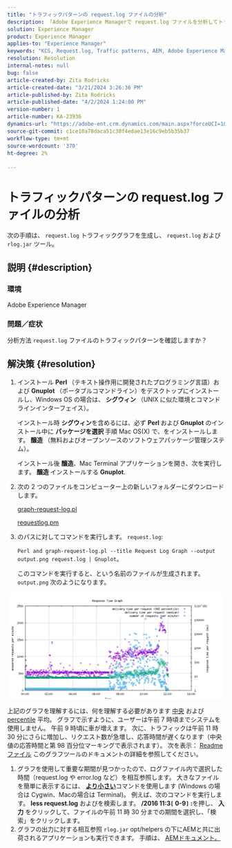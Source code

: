 ```yaml
---
title: "トラフィックパターンの request.log ファイルの分析"
description: 「Adobe Experience Managerで request.log ファイルを分析してトラフィックパターンを確認する方法を説明します。」
solution: Experience Manager
product: Experience Manager
applies-to: "Experience Manager"
keywords: "KCS, Request.log, Traffic patterns, AEM, Adobe Experience Manager, Request Log Graph"
resolution: Resolution
internal-notes: null
bug: false
article-created-by: Zita Rodricks
article-created-date: "3/21/2024 3:26:36 PM"
article-published-by: Zita Rodricks
article-published-date: "4/2/2024 1:24:00 PM"
version-number: 1
article-number: KA-23936
dynamics-url: "https://adobe-ent.crm.dynamics.com/main.aspx?forceUCI=1&pagetype=entityrecord&etn=knowledgearticle&id=1757c565-97e7-ee11-904d-6045bd006b3d"
source-git-commit: c1ce10a78daca51c30f4edae13e16c9eb5b35b37
workflow-type: tm+mt
source-wordcount: '370'
ht-degree: 2%

---
```


# トラフィックパターンの request.log ファイルの分析


次の手順は、 `request.log` トラフィックグラフを生成し、 `request.log` および `rlog.jar` ツール。

## 説明 {#description}


### <b>環境</b>

Adobe Experience Manager



### <b>問題／症状</b>

分析方法 `request.log` ファイルのトラフィックパターンを確認しますか？


## 解決策 {#resolution}


1. インストール <b>Perl </b>（テキスト操作用に開発されたプログラミング言語）および <b>Gnuplot </b>（ポータブルコマンドライン）をデスクトップにインストールし、Windows OS の場合は、 <b>シグウィン </b>（UNIX に似た環境とコマンドラインインターフェイス）。

   インストール時 <b>シグウィン</b>を含めるには、必ず <b>Perl </b>および<b> Gnuplot</b> のインストール中に <b>パッケージを選択 </b>手順 Mac OS(X) で、をインストールします。 <b>醸造 </b>（無料およびオープンソースのソフトウェアパッケージ管理システム）。


   インストール後 <b>醸造</b>、Mac Terminal アプリケーションを開き、次を実行します。 <b>醸造 </b>インストールする <b>Gnuplot</b>.
2. 次の 2 つのファイルをコンピューター上の新しいフォルダーにダウンロードします。

   [graph-request-log.pl](https://raw.githubusercontent.com/joerghoh/cq5-utils/master/scripts/request.log/graph-request-log.pl)

   [requestlog.pm](https://raw.githubusercontent.com/joerghoh/cq5-utils/master/scripts/request.log/requestlog.pm)
3. のパスに対してコマンドを実行します。 `request.log`: <b> </b>


   `Perl and graph-request-log.pl --title Request Log Graph --output output.png request.log | Gnuplot`。


   このコマンドを実行すると、という名前のファイルが生成されます。 `output.png` 次のようになります。


![](assets/23a59622-99e7-ee11-904d-6045bd006b3d.png)

上記のグラフを理解するには、何を理解する必要があります [中央](https://www.mathsisfun.com/definitions/median.html) および [percentile](https://www.mathsisfun.com/data/percentiles.html) 平均。 グラフで示すように、ユーザーは午前 7 時頃までシステムを使用しません。 午前 9 時頃に車が増えます。 次に、トラフィックは午前 11 時 30 分にさらに増加し、リクエスト数が急増し、応答時間が遅くなります（中央値の応答時間と第 98 百分位マーキングで表示されます）。 次を表示： [Readme ファイル](https://github.com/joerghoh/cq5-utils/tree/master/scripts/request.log) このグラフツールのドキュメントの詳細を参照してください。

1. グラフを使用して重要な期間が見つかったので、ログファイル内で選択した時間（request.log や error.log など）を相互参照します。 大きなファイルを簡単に表示するには、 <b>[より小さい](https://ja.wikipedia.org/wiki/Less_%28Unix%29)</b>コマンドを使用します (Windows の場合は Cygwin、Macの場合は Terminal)。 例えば、次のコマンドを実行します。 <b>less request.log</b> およびを検索します。 <b>/2016 11:3`[` 0-9`]` :</b>を押し、 <b>入力</b> をクリックして、ファイルの午前 11 時 30 分までの期間を選択し、「検索」をクリックします。<br>
2. グラフの出力に対する相互参照 `rlog.jar` opt/helpers の下にAEMと共に出荷されるアプリケーションも実行できます。 手順は、 [AEMドキュメント。](https://experienceleague.adobe.com/en/docs/experience-manager-release-information/aem-release-updates/previous-updates/aem-previous-versions)

